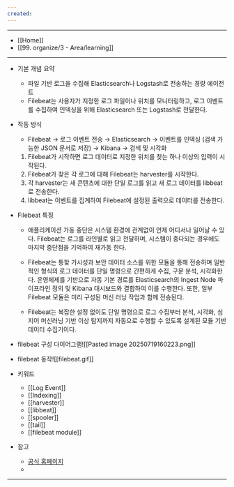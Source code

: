 ```yaml
---
created:
---
```


---
- [[Home]]
- [[99. organize/3 - Area/learning]]
---

- 기본 개념 요약
	- 파일 기반 로그을 수집해 Elasticsearch나 Logstash로 전송하는 경량 에이전트
	- Filebeat는 사용자가 지정한 로그 파일이나 위치를 모니터링하고, 로그 이벤트를 수집하여 인덱싱을 위해 Elasticsearch 또는 Logstash로 전달한다.
	
- 작동 방식
	- Filebeat → 로그 이벤트 전송 → Elasticsearch → 이벤트를 인덱싱 (검색 가능한 JSON 문서로 저장) → Kibana → 검색 및 시각화
	1. Filebeat가 시작하면 로그 데이터로 지정한 위치를 찾는 하나 이상의 입력이 시작된다.
	2. Filebeat가 찾은 각 로그에 대해 Filebeat는 harvester를 시작한다.
	3. 각 harvester는 새 콘텐츠에 대한 단일 로그를 읽고 새 로그 데이터를 libbeat로 전송한다.
	4. libbeat는 이벤트를 집계하여 Filebeat에 설정된 출력으로 데이터를 전송한다.

- Filebeat 특징
	- 애플리케이션 가동 중단은 시스템 환경에 관계없이 언제 어디서나 일어날 수 있다. Filebeat는 로그를 라인별로 읽고 전달하며, 시스템이 중다되는 경우에도 마지막 중단점을 기억하여 재가동 한다.
	  
	- Filebeat는 통핮 가시성과 보안 데이터 소스를 위한 모듈을 통해 전송하며 일반적인 형식의 로그 데이터를 단일 명령으로 간편하게 수집, 구문 분석, 시각화한다. 운영체제를 기반으로 자동 기본 경로를 Elasticsearch의 Ingest Node 파이프라인 정의 및 Kibana 대시보드와 결합하여 이를 수행한다. 또한, 일부 Filebeat 모듈은 미리 구성된 머신 러닝 작업과 함께 전송된다.
	  
	- Filebeat는 복잡한 설정 없이도 단일 명령으로 로그 수집부터 분석, 시각화, 심지어 머신러닝 기반 이상 탐지까지 자동으로 수행할 수 있도록 설계된 모듈 기반 데이터 수집기이다.

- filebeat 구성 다이어그램![[Pasted image 20250719160223.png]]

- filebeat 동작![[filebeat.gif]]


- 키워드
	- [[Log Event]]
	- [[Indexing]]
	- [[harvester]]
	- [[libbeat]]
	- [[spooler]]
	- [[tail]]
	- [[filebeat module]]

- 참고
	- [공식 홈페이지](https://www.elastic.co/docs/reference/beats/filebeat)
	- 

---